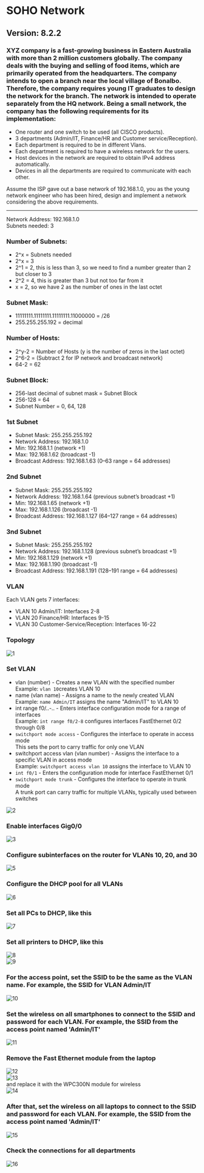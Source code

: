 # SOHO Network
## Version: 8.2.2
### XYZ company is a fast-growing business in Eastern Australia with more than 2 million customers globally. The company deals with the buying and selling of food items, which are primarily operated from the headquarters. The company intends to open a branch near the local village of Bonalbo. Therefore, the company requires young IT graduates to design the network for the branch. The network is intended to operate separately from the HQ network. Being a small network, the company has the following requirements for its implementation:
- One router and one switch to be used (all CISCO products).
- 3 departments (Admin/IT, Finance/HR and Customer service/Reception).
- Each department is required to be in different Vlans.
- Each department is required to have a wireless network for the users.
- Host devices in the network are required to obtain IPv4 address automatically.
- Devices in all the departments are required to communicate with each other.

Assume the ISP gave out a base network of 192.168.1.0, you as the young network engineer who has been hired, design and implement a network considering the above requirements.  
  
--------------------------------------------------------------------------------------------------------------------------------------------------------------------------------

Network Address: 192.168.1.0  
Subnets needed: 3  
  
### Number of Subnets:
- 2^x = Subnets needed  
- 2^x = 3  
- 2^1 = 2, this is less than 3, so we need to find a number greater than 2 but closer to 3  
- 2^2 = 4, this is greater than 3 but not too far from it  
- x = 2, so we have 2 as the number of ones in the last octet  

### Subnet Mask:
- 11111111.11111111.11111111.11000000 = /26
- 255.255.255.192 = decimal

### Number of Hosts:
- 2^y-2 = Number of Hosts (y is the number of zeros in the last octet)
- 2^6-2 = (Subtract 2 for IP network and broadcast network)
- 64-2 = 62

### Subnet Block:
- 256-last decimal of subnet mask = Subnet Block  
- 256-128 = 64  
- Subnet Number = 0, 64, 128   

### 1st Subnet
- Subnet Mask: 255.255.255.192
- Network Address: 192.168.1.0
- Min: 192.168.1.1 (network +1)
- Max: 192.168.1.62 (broadcast -1)
- Broadcast Address: 192.168.1.63 (0–63 range = 64 addresses)

### 2nd Subnet
- Subnet Mask: 255.255.255.192
- Network Address: 192.168.1.64 (previous subnet’s broadcast +1)
- Min: 192.168.1.65 (network +1)
- Max: 192.168.1.126 (broadcast -1)
- Broadcast Address: 192.168.1.127 (64–127 range = 64 addresses)

### 3nd Subnet
- Subnet Mask: 255.255.255.192
- Network Address: 192.168.1.128 (previous subnet’s broadcast +1)
- Min: 192.168.1.129 (network +1)
- Max: 192.168.1.190 (broadcast -1)
- Broadcast Address: 192.168.1.191 (128–191 range = 64 addresses)

### VLAN
Each VLAN gets 7 interfaces:  
- VLAN 10 Admin/IT: Interfaces 2-8
- VLAN 20 Finance/HR: Interfaces 9-15
- VLAN 30 Customer-Service/Reception: Interfaces 16-22

### Topology  
![1](https://github.com/user-attachments/assets/8c88b27d-ac9f-4387-91de-0d17b7d13993)  
### Set VLAN  
- vlan (number) - Creates a new VLAN with the specified number  
    Example: `vlan 10`creates VLAN 10  
- name (vlan name) - Assigns a name to the newly created VLAN  
    Example: `name Admin/IT` assigns the name "Admin/IT" to VLAN 10  
- int range f0/..-.. - Enters interface configuration mode for a range of interfaces  
    Example: `int range f0/2-8` configures interfaces FastEthernet 0/2 through 0/8  
- `switchport mode access` - Configures the interface to operate in access mode  
    This sets the port to carry traffic for only one VLAN  
- switchport access vlan (vlan number) - Assigns the interface to a specific VLAN in access mode  
    Example: `switchport access vlan 10` assigns the interface to VLAN 10  
- `int f0/1` - Enters the configuration mode for interface FastEthernet 0/1  
- `switchport mode trunk` - Configures the interface to operate in trunk mode  
    A trunk port can carry traffic for multiple VLANs, typically used between switches  

![2](https://github.com/user-attachments/assets/c1e6cba1-6f5b-4fe5-9bb0-5709dd2d9499)  
### Enable interfaces Gig0/0  
![3](https://github.com/user-attachments/assets/53645f5b-e9a7-41ca-9ae0-bbfb3ada7ca0)  
### Configure subinterfaces on the router for VLANs 10, 20, and 30  
![5](https://github.com/user-attachments/assets/5bf39612-b534-4710-bf1c-1ac5c7c2a4ed)  
### Configure the DHCP pool for all VLANs  
![6](https://github.com/user-attachments/assets/3d1ffaae-3d69-4c47-b9fe-49b3e2c47e02)  
### Set all PCs to DHCP, like this  
![7](https://github.com/user-attachments/assets/5ba31b48-8c59-408e-807a-733c4b0deeae)  
### Set all printers to DHCP, like this  
![8](https://github.com/user-attachments/assets/bb9b0ae0-3552-4f15-9969-65c1627f794b)  
![9](https://github.com/user-attachments/assets/aafe10f7-f3ff-417b-bb4c-5d03a0bdb650)  
### For the access point, set the SSID to be the same as the VLAN name. For example, the SSID for VLAN Admin/IT  
![10](https://github.com/user-attachments/assets/8e7d9d36-8d52-424f-8217-2cdb7227a9f3)  
### Set the wireless on all smartphones to connect to the SSID and password for each VLAN. For example, the SSID from the access point named 'Admin/IT'  
![11](https://github.com/user-attachments/assets/0164e10b-f38b-470b-86c5-e62c2b75aecf)  
### Remove the Fast Ethernet module from the laptop  
![12](https://github.com/user-attachments/assets/a47b8c51-f491-4856-afaa-6aebd3a970e9)  
![13](https://github.com/user-attachments/assets/5e7eeb98-d9f8-4789-816e-1827bcb4d185)  
and replace it with the WPC300N module for wireless  
![14](https://github.com/user-attachments/assets/e4ce0e8c-ba7c-4f34-837f-65f30222719a)  
### After that, set the wireless on all laptops to connect to the SSID and password for each VLAN. For example, the SSID from the access point named 'Admin/IT'  
![15](https://github.com/user-attachments/assets/f8185b9a-acc5-4fc9-8f00-116d2345370e)  
### Check the connections for all departments
![16](https://github.com/user-attachments/assets/1bb6cc59-3527-49e5-b4c8-36d9b23decf9)  
